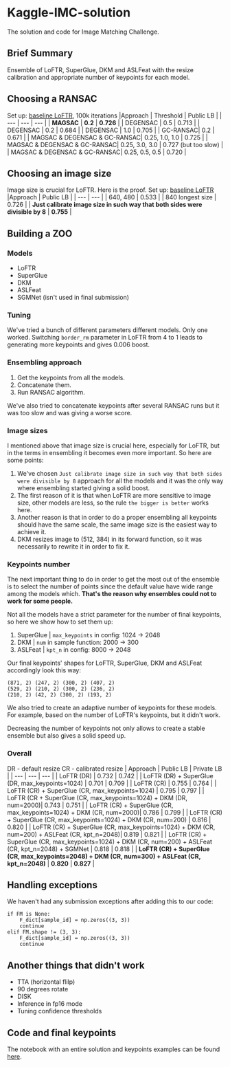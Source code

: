 # Kaggle-IMC-solution
The solution and code for Image Matching Challenge.

## Brief Summary
Ensemble of LoFTR, SuperGlue, DKM and ASLFeat with the resize calibration and appropriate number of keypoints for each model.

## Choosing a RANSAC
Set up: [baseline LoFTR](https://www.kaggle.com/code/mcwema/imc-2022-kornia-loftr-score-plateau-0-726), 100k iterations
|Approach | Threshold | Public LB |
| --- | --- | --- | 
| **MAGSAC** | **0.2**  | **0.726** |
| DEGENSAC  | 0.5 | 0.713 |
| DEGENSAC  | 0.2 | 0.684 |
| DEGENSAC  | 1.0 | 0.705 |
| GC-RANSAC| 0.2 | 0.671 |
| MAGSAC & DEGENSAC &  GC-RANSAC| 0.25, 1.0, 1.0 | 0.725 |
| MAGSAC & DEGENSAC &  GC-RANSAC| 0.25, 3.0, 3.0 | 0.727 (but too slow) |
| MAGSAC & DEGENSAC &  GC-RANSAC| 0.25, 0.5, 0.5 | 0.720 |

## Choosing an image size
Image size is crucial for LoFTR. Here is the proof.
Set up: [baseline LoFTR](https://www.kaggle.com/code/mcwema/imc-2022-kornia-loftr-score-plateau-0-726)
|Approach | Public LB |
| --- | --- |
| 640, 480 | 0.533  | 
| 840 longest size | 0.726 | 
| **Just calibrate image size in such way that both sides were divisible by 8**  | **0.755** | 

## Building a ZOO

### Models
- LoFTR
- SuperGlue
- DKM
- ASLFeat
- SGMNet (isn't used in final submission)

### Tuning
We've tried a bunch of different parameters different models. Only one worked. Switching `border_rm` parameter in LoFTR from 4 to 1 leads to generating more keypoints and gives 0.006 boost.

### Ensembling approach
1) Get the keypoints from all the models.
2) Concatenate them.
3) Run RANSAC algorithm.

We've also tried to concatenate keypoints after several RANSAC runs but it was too slow and was giving a worse score.

### Image sizes
I mentioned above that image size is crucial here, especially for LoFTR, but in the terms in ensembling it becomes even more important. So here are some points:

1) We've chosen `Just calibrate image size in such way that both sides were divisible by 8` approach for all the models and it was the only way where ensembling started giving a solid boost.
2) The first reason of it is that when LoFTR are more sensitive to image size, other models are less, so the rule `the bigger is better` works here.
3) Another reason is that in order to do a proper ensembling all keypoints should have the same scale, the same image size is the easiest way to achieve it. 
4) DKM resizes image to (512, 384) in its forward function, so it was necessarily to rewrite it in order to fix it.

### Keypoints number
The next important thing to do in order to get the most out of the ensemble is to select the number of points since the default value have wide range among the models which. **That's the reason why ensembles could not to work for some people.** 

Not all the models have a strict parameter for the number of final keypoints, so here we show how to set them up:
1) SuperGlue | `max_keypoints` in config: 1024 -> 2048
2) DKM | `num` in sample function: 2000 -> 300
3) ASLFeat | `kpt_n` in config: 8000 -> 2048

Our final keypoints' shapes for LoFTR, SuperGlue, DKM and ASLFeat accordingly look this way:
```
(871, 2) (247, 2) (300, 2) (407, 2)
(529, 2) (210, 2) (300, 2) (236, 2)
(210, 2) (42, 2) (300, 2) (193, 2)
```
We also tried to create an adaptive number of keypoints for these models. For example, based on the number of LoFTR's keypoints, but it didn't work. 

Decreasing the number of keypoints not only allows to create a stable ensemble but also gives a solid speed up.

### Overall
DR - default resize
CR - calibrated resize
| Approach | Public LB | Private LB |
| --- | --- | --- |
| LoFTR (DR) | 0.732 | 0.742 |
|  LoFTR (DR) +  SuperGlue (DR, max_keypoints=1024) | 0.701 | 0.709 |
| LoFTR  (CR) | 0.755 | 0.764 |
| LoFTR  (CR) + SuperGlue (CR, max_keypoints=1024) | 0.795 | 0.797 |
| LoFTR  (CR + SuperGlue (CR, max_keypoints=1024) + DKM (DR, num=2000)| 0.743 | 0.751 |
| LoFTR  (CR) + SuperGlue (CR, max_keypoints=1024) + DKM (CR, num=2000)| 0.786 | 0.799 |
| LoFTR  (CR) + SuperGlue (CR, max_keypoints=1024) + DKM (CR, num=200) | 0.816 | 0.820 |
| LoFTR  (CR) + SuperGlue (CR, max_keypoints=1024) + DKM (CR, num=200) + ASLFeat (CR, kpt_n=2048)| 0.819 | 0.821 |
| LoFTR  (CR) + SuperGlue (CR, max_keypoints=1024) + DKM (CR, num=200) + ASLFeat (CR, kpt_n=2048) + SGMNet | 0.818 | 0.818 |
| **LoFTR  (CR) + SuperGlue (CR, max_keypoints=2048) + DKM (CR, num=300) + ASLFeat (CR, kpt_n=2048)** | **0.820** | **0.827** |

## Handling exceptions
We haven't had any submission exceptions after adding this to our code:
```
if FM is None:
    F_dict[sample_id] = np.zeros((3, 3))
    continue
elif FM.shape != (3, 3):
    F_dict[sample_id] = np.zeros((3, 3))
    continue
```

## Another things that didn't work
- TTA (horizontal flilp)
- 90 degrees rotate
- DISK
- Inference in fp16 mode
- Tuning confidence thresholds

## Code and final keypoints
The notebook with an entire solution and keypoints examples can be found [here](https://www.kaggle.com/code/vadimtimakin/imc-solution).
